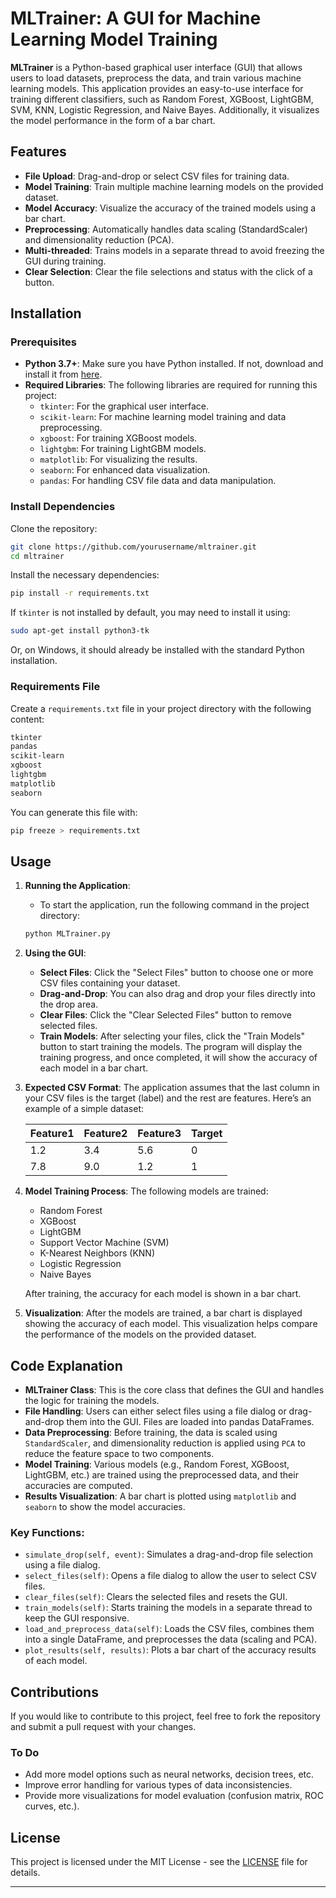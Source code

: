 # MLTrainer: A GUI for Machine Learning Model Training

**MLTrainer** is a Python-based graphical user interface (GUI) that allows users to load datasets, preprocess the data, and train various machine learning models. This application provides an easy-to-use interface for training different classifiers, such as Random Forest, XGBoost, LightGBM, SVM, KNN, Logistic Regression, and Naive Bayes. Additionally, it visualizes the model performance in the form of a bar chart.

## Features

- **File Upload**: Drag-and-drop or select CSV files for training data.
- **Model Training**: Train multiple machine learning models on the provided dataset.
- **Model Accuracy**: Visualize the accuracy of the trained models using a bar chart.
- **Preprocessing**: Automatically handles data scaling (StandardScaler) and dimensionality reduction (PCA).
- **Multi-threaded**: Trains models in a separate thread to avoid freezing the GUI during training.
- **Clear Selection**: Clear the file selections and status with the click of a button.

## Installation

### Prerequisites

- **Python 3.7+**: Make sure you have Python installed. If not, download and install it from [here](https://www.python.org/downloads/).
- **Required Libraries**: The following libraries are required for running this project:
    - `tkinter`: For the graphical user interface.
    - `scikit-learn`: For machine learning model training and data preprocessing.
    - `xgboost`: For training XGBoost models.
    - `lightgbm`: For training LightGBM models.
    - `matplotlib`: For visualizing the results.
    - `seaborn`: For enhanced data visualization.
    - `pandas`: For handling CSV file data and data manipulation.

### Install Dependencies

Clone the repository:

```bash
git clone https://github.com/yourusername/mltrainer.git
cd mltrainer
```

Install the necessary dependencies:

```bash
pip install -r requirements.txt
```

If `tkinter` is not installed by default, you may need to install it using:

```bash
sudo apt-get install python3-tk
```

Or, on Windows, it should already be installed with the standard Python installation.

### Requirements File

Create a `requirements.txt` file in your project directory with the following content:

```txt
tkinter
pandas
scikit-learn
xgboost
lightgbm
matplotlib
seaborn
```

You can generate this file with:

```bash
pip freeze > requirements.txt
```

## Usage

1. **Running the Application**:
   - To start the application, run the following command in the project directory:
   ```bash
   python MLTrainer.py
   ```

2. **Using the GUI**:
   - **Select Files**: Click the "Select Files" button to choose one or more CSV files containing your dataset.
   - **Drag-and-Drop**: You can also drag and drop your files directly into the drop area.
   - **Clear Files**: Click the "Clear Selected Files" button to remove selected files.
   - **Train Models**: After selecting your files, click the "Train Models" button to start training the models. The program will display the training progress, and once completed, it will show the accuracy of each model in a bar chart.

3. **Expected CSV Format**:
   The application assumes that the last column in your CSV files is the target (label) and the rest are features. Here’s an example of a simple dataset:

   | Feature1 | Feature2 | Feature3 | Target |
   |----------|----------|----------|--------|
   | 1.2      | 3.4      | 5.6      | 0      |
   | 7.8      | 9.0      | 1.2      | 1      |

4. **Model Training Process**:
   The following models are trained:
   - Random Forest
   - XGBoost
   - LightGBM
   - Support Vector Machine (SVM)
   - K-Nearest Neighbors (KNN)
   - Logistic Regression
   - Naive Bayes

   After training, the accuracy for each model is shown in a bar chart.

5. **Visualization**:
   After the models are trained, a bar chart is displayed showing the accuracy of each model. This visualization helps compare the performance of the models on the provided dataset.

## Code Explanation

- **MLTrainer Class**: This is the core class that defines the GUI and handles the logic for training the models.
- **File Handling**: Users can either select files using a file dialog or drag-and-drop them into the GUI. Files are loaded into pandas DataFrames.
- **Data Preprocessing**: Before training, the data is scaled using `StandardScaler`, and dimensionality reduction is applied using `PCA` to reduce the feature space to two components.
- **Model Training**: Various models (e.g., Random Forest, XGBoost, LightGBM, etc.) are trained using the preprocessed data, and their accuracies are computed.
- **Results Visualization**: A bar chart is plotted using `matplotlib` and `seaborn` to show the model accuracies.

### Key Functions:

- `simulate_drop(self, event)`: Simulates a drag-and-drop file selection using a file dialog.
- `select_files(self)`: Opens a file dialog to allow the user to select CSV files.
- `clear_files(self)`: Clears the selected files and resets the GUI.
- `train_models(self)`: Starts training the models in a separate thread to keep the GUI responsive.
- `load_and_preprocess_data(self)`: Loads the CSV files, combines them into a single DataFrame, and preprocesses the data (scaling and PCA).
- `plot_results(self, results)`: Plots a bar chart of the accuracy results of each model.

## Contributions

If you would like to contribute to this project, feel free to fork the repository and submit a pull request with your changes.

### To Do

- Add more model options such as neural networks, decision trees, etc.
- Improve error handling for various types of data inconsistencies.
- Provide more visualizations for model evaluation (confusion matrix, ROC curves, etc.).

## License

This project is licensed under the MIT License - see the [LICENSE](LICENSE) file for details.

---
